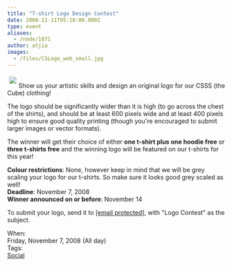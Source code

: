 ```yaml
---
title: "T-shirt Logo Design Contest"
date: 2008-11-11T05:18:00.000Z
type: event
aliases:
  - /node/1071
author: atjia
images:
  - /files/CSLogo_web_small.jpg
---
```


<div class="field field-name-body field-type-text-with-summary field-label-hidden"><div class="field-items"><div class="field-item even"><p><img src="/files/CSLogo_web_small.jpg" align="left" vspace="5" hspace="5"><br>
Show us your artistic skills and design an original logo for our CSSS (the Cube) clothing!</p>
<p>The logo should be significantly wider than it is high (to go across the chest of the shirts), and should be at least 600 pixels wide and at least 400 pixels high to ensure good quality printing (though you&apos;re encouraged to submit larger images or vector formats).</p>
<p>The winner will get their choice of either <b>one t-shirt plus one hoodie free</b> or <b>three t-shirts free</b> and the winning logo will be featured on our t-shirts for this year! </p>
<p><b>Colour restrictions</b>: None, however keep in mind that we will be grey scaling your logo for our t-shirts. So make sure it looks good grey scaled as well!<br>
<b>Deadline</b>: November 7, 2008<br>
<b>Winner announced on or before</b>: November 14</p>
<p>To submit your logo, send it to <a href="/cdn-cgi/l/email-protection#513222222211253934322433347f3230"><span class="__cf_email__" data-cfemail="7a190909093a0e121f190f181f54191b">[email&#xA0;protected]</span></a>, with &quot;Logo Contest&quot; as the subject.</p>
</div></div></div><div class="field field-name-field-dates field-type-datetime field-label-above"><div class="field-label">When:&#xA0;</div><div class="field-items"><div class="field-item even"><span class="date-display-single">Friday, November 7, 2008 (All day)</span></div></div></div>    <footer>
    <div class="field field-name-field-tags field-type-taxonomy-term-reference field-label-above"><div class="field-label">Tags:&#xA0;</div><div class="field-items"><div class="field-item even"><a href="/social">Social</a></div></div></div>      </footer>